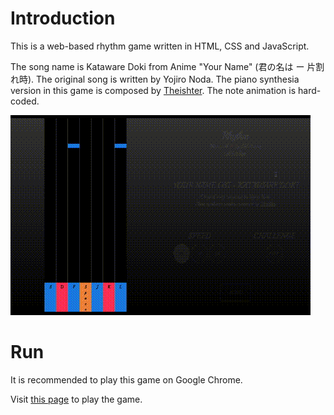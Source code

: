 # Introduction

This is a web-based rhythm game written in HTML, CSS and JavaScript.

The song name is Kataware Doki from Anime "Your Name" (君の名は ー 片割れ時).
The original song is written by Yojiro Noda. The piano synthesia version in
this game is composed by [Theishter](http://www.theishter.com).
The note animation is hard-coded.

![screenshot](./img/screenshot.gif)

# Run

It is recommended to play this game on Google Chrome.

Visit [this page](https://chloeliang.github.io/rhythm-game/) to play the game.
